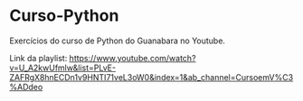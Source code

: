 # Curso-Python

Exercícios do curso de Python do Guanabara no Youtube.

Link da playlist: https://www.youtube.com/watch?v=U_A2kwUfmlw&list=PLvE-ZAFRgX8hnECDn1v9HNTI71veL3oW0&index=1&ab_channel=CursoemV%C3%ADdeo
